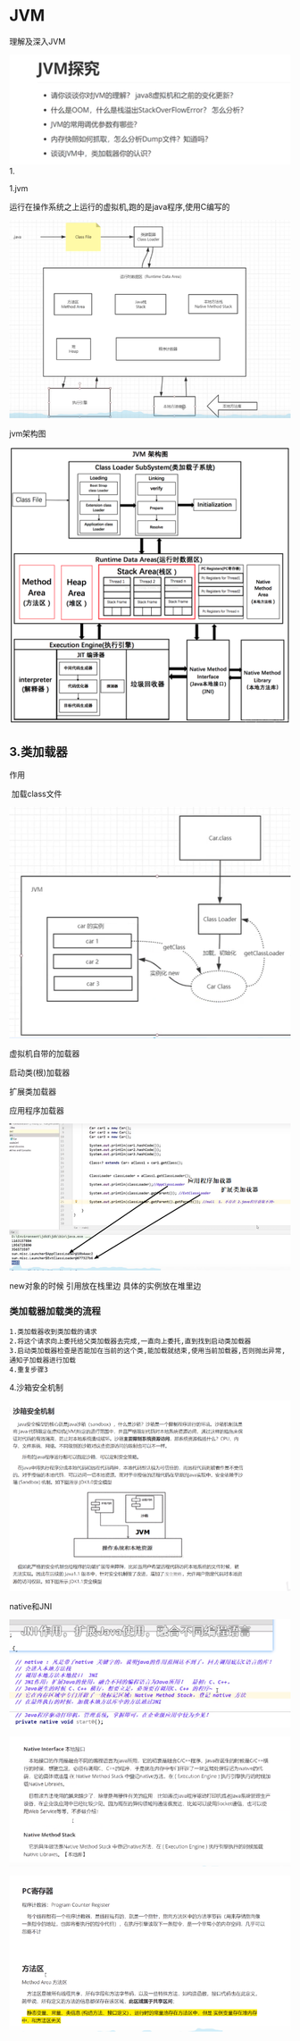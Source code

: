 # JVM

理解及深入JVM

![1600938019500](assets/1600938019500.png)	1.

1.jvm

运行在操作系统之上运行的虚拟机,跑的是java程序,使用C编写的

![1600939399261](assets/1600939399261.png)





jvm架构图

![img](assets/20190216114129109.png) 



## 3.类加载器

作用

​	加载class文件

![1600940718328](assets/1600940718328.png)



虚拟机自带的加载器

启动类(根)加载器

扩展类加载器

应用程序加载器

![1600941147258](assets/1600941147258.png)



new对象的时候  引用放在栈里边 具体的实例放在堆里边

###  类加载器加载类的流程

```
1.类加载器收到类加载的请求
2.将这个请求向上委托给父类加载器去完成,一直向上委托,直到找到启动类加载器
3.启动类加载器检查是否能加在当前的这个类,能加载就结束,使用当前加载器,否则抛出异常,通知子加载器进行加载
4.重复步骤3
```

4.沙箱安全机制

![image-20200924221211866](JVM.assets/image-20200924221211866.png)

native和JNI

![image-20200924225017772](JVM.assets/image-20200924225017772.png)

![image-20200924225309813](JVM.assets/image-20200924225309813.png)



![image-20200924225337326](JVM.assets/image-20200924225337326.png)



